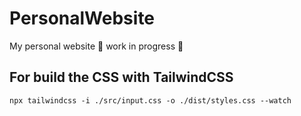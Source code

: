 # PersonalWebsite
My personal website 🚧 work in progress 🚧

## For build the CSS with TailwindCSS

```npx tailwindcss -i ./src/input.css -o ./dist/styles.css --watch```
